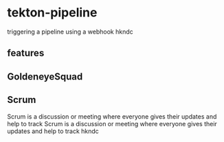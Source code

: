 # tekton-pipeline
triggering a pipeline using a webhook
hkndc


## features


## GoldeneyeSquad



## Scrum
Scrum is a discussion or meeting where everyone gives their updates and help to track
Scrum is a discussion or meeting where everyone gives their updates and help to track
hkndc
